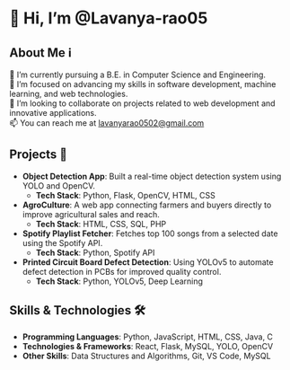 # 👋 Hi, I’m @Lavanya-rao05

## About Me ℹ️
🔭 I’m currently pursuing a B.E. in Computer Science and Engineering.  
🌱 I’m focused on advancing my skills in software development, machine learning, and web technologies.  
💬 I’m looking to collaborate on projects related to web development and innovative applications.  
📫 You can reach me at lavanyarao0502@gmail.com  

## Projects 🚀
- **Object Detection App**: Built a real-time object detection system using YOLO and OpenCV.
  - **Tech Stack**: Python, Flask, OpenCV, HTML, CSS
- **AgroCulture**: A web app connecting farmers and buyers directly to improve agricultural sales and reach.
  - **Tech Stack**: HTML, CSS, SQL, PHP
- **Spotify Playlist Fetcher**: Fetches top 100 songs from a selected date using the Spotify API.
  - **Tech Stack**: Python, Spotify API
- **Printed Circuit Board Defect Detection**: Using YOLOv5 to automate defect detection in PCBs for improved quality control.
  - **Tech Stack**: Python, YOLOv5, Deep Learning

## Skills & Technologies 🛠️
- **Programming Languages**: Python, JavaScript, HTML, CSS, Java, C
- **Technologies & Frameworks**: React, Flask, MySQL, YOLO, OpenCV
- **Other Skills**: Data Structures and Algorithms, Git, VS Code, MySQL
